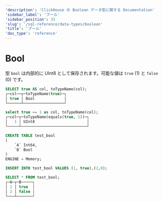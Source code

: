 ```yaml
---
'description': 'ClickHouse の Boolean データ型に関する Documentation'
'sidebar_label': 'ブール'
'sidebar_position': 33
'slug': '/sql-reference/data-types/boolean'
'title': 'ブール'
'doc_type': 'reference'
---
```



# Bool

型 `bool` は内部的に UInt8 として保存されます。可能な値は `true` (1) と `false` (0) です。

```sql
SELECT true AS col, toTypeName(col);
┌─col──┬─toTypeName(true)─┐
│ true │ Bool             │
└──────┴──────────────────┘

select true == 1 as col, toTypeName(col);
┌─col─┬─toTypeName(equals(true, 1))─┐
│   1 │ UInt8                       │
└─────┴─────────────────────────────┘
```

```sql
CREATE TABLE test_bool
(
    `A` Int64,
    `B` Bool
)
ENGINE = Memory;

INSERT INTO test_bool VALUES (1, true),(2,0);

SELECT * FROM test_bool;
┌─A─┬─B─────┐
│ 1 │ true  │
│ 2 │ false │
└───┴───────┘
```
